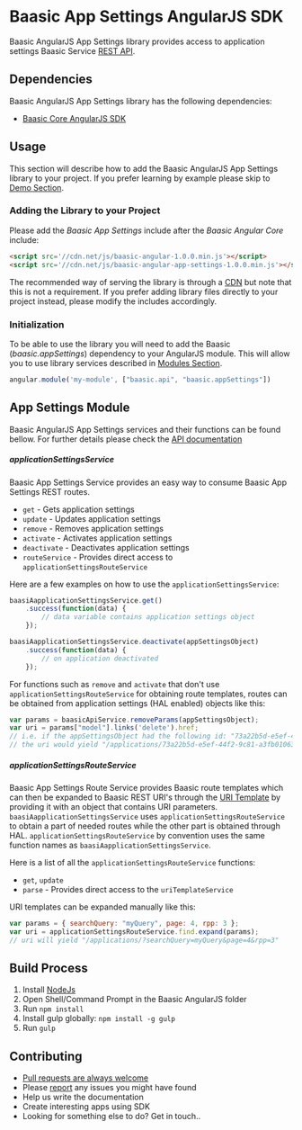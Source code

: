# Baasic App Settings AngularJS SDK

Baasic AngularJS App Settings library provides access to application settings Baasic Service [REST API](https://api.baasic.com).

## Dependencies

Baasic AngularJS App Settings library has the following dependencies:

* [Baasic Core AngularJS SDK](https://github.com/Baasic/baasic-sdk-sdk-angularjs-core)

## Usage

This section will describe how to add the Baasic AngularJS App Settings library to your project. If you prefer learning by example please skip to [Demo Section](#demo).

### Adding the Library to your Project

Please add the _Baasic App Settings_ include after the _Baasic Angular Core_ include:

```html
<script src='//cdn.net/js/baasic-angular-1.0.0.min.js'></script>
<script src='//cdn.net/js/baasic-angular-app-settings-1.0.0.min.js'></script>
```

The recommended way of serving the library is through a [CDN](http://en.wikipedia.org/wiki/Content_delivery_network) but note that this is not a requirement. If you prefer adding library files directly to your project instead, please modify the includes accordingly.


### Initialization

To be able to use the library you will need to add the Baasic (_baasic.appSettings_) dependency to your AngularJS module. This will allow you to use library services described in [Modules Section](#baasic-modules).

```javascript
angular.module('my-module', ["baasic.api", "baasic.appSettings"])
```

## App Settings Module

Baasic AngularJS App Settings services and their functions can be found bellow. For further details please check the [API documentation](#tba)

##### applicationSettingsService

Baasic App Settings Service provides an easy way to consume Baasic App Settings REST routes.

* `get` - Gets application settings
* `update` - Updates application settings
* `remove` - Removes application settings
* `activate` - Activates application settings
* `deactivate` - Deactivates application settings
* `routeService` - Provides direct access to `applicationSettingsRouteService`

Here are a few examples on how to use the `applicationSettingsService`:

```javascript
baasiAapplicationSettingsService.get()
    .success(function(data) {
        // data variable contains application settings object
    });
```

```javascript
baasiAapplicationSettingsService.deactivate(appSettingsObject)
    .success(function(data) {
        // on application deactivated
    });
```

For functions such as `remove` and `activate` that don't use `applicationSettingsRouteService` for obtaining route templates, routes can be obtained from application settings (HAL enabled) objects like this:

```javascript
var params = baasicApiService.removeParams(appSettingsObject);
var uri = params["model"].links('delete').href;
// i.e. if the appSettingsObject had the following id: "73a22b5d-e5ef-44f2-9c81-a3fb01063f86"
// the uri would yield "/applications/73a22b5d-e5ef-44f2-9c81-a3fb01063f86"
```

##### applicationSettingsRouteService

Baasic App Settings Route Service provides Baasic route templates which can then be expanded to Baasic REST URI's through the [URI Template](https://github.com/Baasic/uritemplate-js) by providing it with an object that contains URI parameters. `baasiAapplicationSettingsService` uses `applicationSettingsRouteService` to obtain a part of needed routes while the other part is obtained through HAL. `applicationSettingsRouteService` by convention uses the same function names as `baasiAapplicationSettingsService`.

Here is a list of all the `applicationSettingsRouteService` functions:

* `get`, `update`
* `parse` - Provides direct access to the `uriTemplateService`

URI templates can be expanded manually like this:

```javascript
var params = { searchQuery: "myQuery", page: 4, rpp: 3 };
var uri = applicationSettingsRouteService.find.expand(params);
// uri will yield "/applications/?searchQuery=myQuery&page=4&rpp=3"
```

## Build Process

1. Install [NodeJs](http://nodejs.org/download/)
2. Open Shell/Command Prompt in the Baasic AngularJS folder
3. Run `npm install`
4. Install gulp globally: `npm install -g gulp`
5. Run `gulp`

## Contributing

* [Pull requests are always welcome](https://github.com/Baasic/baasic-sdk-sdk-angularjs-core#pull-requests-are-always-welcome)
* Please [report](https://github.com/Baasic/baasic-sdk-sdk-angularjs-core#issue-reporting) any issues you might  have found
* Help us write the documentation
* Create interesting apps using SDK
* Looking for something else to do? Get in touch..
